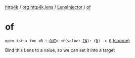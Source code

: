 [http4k](../../index.md) / [org.http4k.lens](../index.md) / [LensInjector](index.md) / [of](./of.md)

# of

`open infix fun <R : `[`OUT`](index.md#OUT)`> of(value: `[`IN`](index.md#IN)`): (`[`R`](of.md#R)`) -> `[`R`](of.md#R) [(source)](https://github.com/http4k/http4k/blob/master/http4k-core/src/main/kotlin/org/http4k/lens/LensInjector.kt#L22)

Bind this Lens to a value, so we can set it into a target

